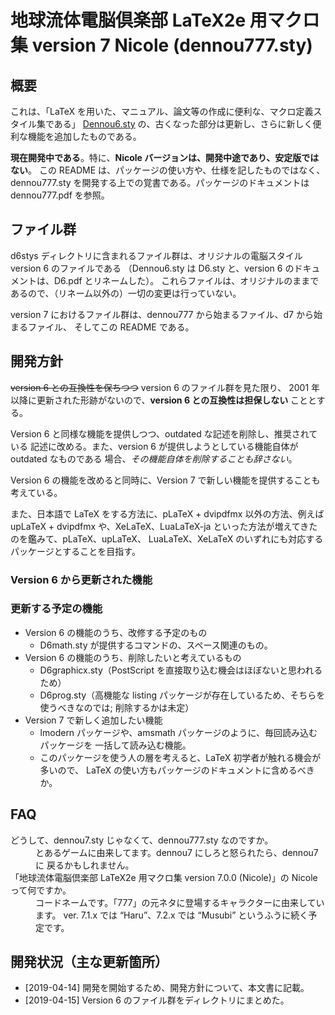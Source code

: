 # 地球流体電脳倶楽部 LaTeX2e 用マクロ集 version 7 Nicole (dennou777.sty)

## 概要

これは、「LaTeX を用いた、マニュアル、論文等の作成に便利な、マクロ定義スタイル集である」
[Dennou6.sty](http://www.gfd-dennou.org/library/cc-env/TeXmacro/dennou/) 
の、古くなった部分は更新し、さらに新しく便利な機能を追加したものである。

**現在開発中である**。特に、__Nicole バージョンは、開発中途であり、安定版ではない__。
この README は、パッケージの使い方や、仕様を記したものではなく、
dennou777.sty を開発する上での覚書である。パッケージのドキュメントは dennou777.pdf
を参照。

## ファイル群

d6stys ディレクトリに含まれるファイル群は、オリジナルの電脳スタイル version 6 のファイルである
（Dennou6.sty は D6.sty と、version 6 のドキュメントは、D6.pdf とリネームした）。
これらファイルは、オリジナルのままであるので、（リネーム以外の）一切の変更は行っていない。

version 7 におけるファイル群は、dennou777 から始まるファイル、d7 から始まるファイル、
そしてこの README である。

## 開発方針

~~version 6 との互換性を保ちつつ~~ version 6 のファイル群を見た限り、
2001 年以降に更新された形跡がないので、**version 6 との互換性は担保しない**
こととする。

Version 6 と同様な機能を提供しつつ、outdated な記述を削除し、推奨されている
記述に改める。また、version 6 が提供しようとしている機能自体が outdated なものである
場合、*その機能自体を削除することも辞さない*。

Version 6 の機能を改めると同時に、Version 7 で新しい機能を提供することも考えている。

また、日本語で LaTeX をする方法に、pLaTeX + dvipdfmx 以外の方法、例えば upLaTeX + dvipdfmx
や、XeLaTeX、LuaLaTeX-ja といった方法が増えてきたのを鑑みて、pLaTeX、upLaTeX、
LuaLaTeX、XeLaTeX のいずれにも対応するパッケージとすることを目指す。

### Version 6 から更新された機能


### 更新する予定の機能

+ Version 6 の機能のうち、改修する予定のもの
	- D6math.sty が提供するコマンドの、スペース関連のもの。
+ Version 6 の機能のうち、削除したいと考えているもの
	- D6graphicx.sty（PostScript を直接取り込む機会はほぼないと思われるため）
	- D6prog.sty（高機能な listing パッケージが存在しているため、そちらを使うべきなのでは;
		削除するかは未定）
+ Version 7 で新しく追加したい機能
	- lmodern パッケージや、amsmath パッケージのように、毎回読み込むパッケージを
		一括して読み込む機能。
	- このパッケージを使う人の層を考えると、LaTeX 初学者が触れる機会が多いので、
		LaTeX の使い方もパッケージのドキュメントに含めるべきか。

## FAQ

<dl>
	<dt>どうして、dennou7.sty じゃなくて、dennou777.sty なのですか。</dt>
	<dd>
		とあるゲームに由来してます。dennou7 にしろと怒られたら、dennou7 に
		戻るかもしれません。
	</dd>
	<dt>「地球流体電脳倶楽部 LaTeX2e 用マクロ集 version 7.0.0 (Nicole)」の Nicole って何ですか。</dt>
	<dd>
		コードネームです。「777」の元ネタに登場するキャラクターに由来しています。
		ver. 7.1.x では “Haru”、7.2.x では “Musubi” というふうに続く予定です。
	</dd>
</dl>

## 開発状況（主な更新箇所）

- [2019-04-14] 開発を開始するため、開発方針について、本文書に記載。
- [2019-04-15] Version 6 のファイル群をディレクトリにまとめた。


